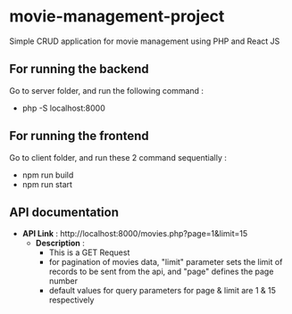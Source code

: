 # movie-management-project
Simple CRUD application for movie management using PHP and React JS

## For running the backend
Go to server folder, and run the following command :
* php -S localhost:8000

## For running the frontend
Go to client folder, and run these 2 command sequentially :
* npm run build
* npm run start

## API documentation

* **API Link** : http://localhost:8000/movies.php?page=1&limit=15
  * **Description** :
    * This is a GET Request
    * for pagination of movies data, "limit" parameter sets the limit of records to be sent from the api, and "page" defines the page number
    * default values for query parameters for page & limit are 1 & 15 respectively
